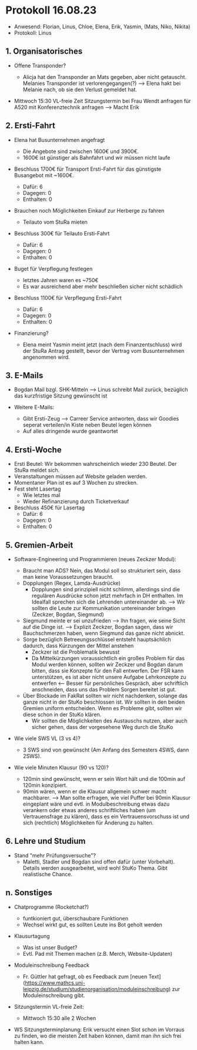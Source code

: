 ---
---

# Protokoll 16.08.23

- Anwesend: Florian, Linus, Chloe, Elena, Erik, Yasmin, (Mats, Niko, Nikita)
- Protokoll: Linus

## 1. Organisatorisches

- Offene Transponder?

  - Alicja hat den Transponder an Mats gegeben, aber nicht getauscht. Melanies Transponder ist verlorengegangen(?)
    --> Elena hakt bei Melanie nach, ob sie den Verlust gemeldet hat.

- Mittwoch 15:30 VL-freie Zeit Sitzungstermin bei Frau Wendt anfragen für A520 mit Konferenztechnik anfragen
  --> Macht Erik

## 2. Ersti-Fahrt

- Elena hat Busunternehmen angefragt

  - Die Angebote sind zwischen 1600€ und 3900€.
  - 1600€ ist günstiger als Bahnfahrt und wir müssen nicht laufe

- Beschluss 1700€ für Transport Ersti-Fahrt für das günstigste Busangebot mit ~1600€.

  - Dafür: 6
  - Dagegen: 0
  - Enthalten: 0

- Brauchen noch Möglichkeiten Einkauf zur Herberge zu fahren

  - Teilauto vom StuRa mieten

- Beschluss 300€ für Teilauto Ersti-Fahrt

  - Dafür: 6
  - Dagegen: 0
  - Enthalten: 0

- Buget für Verpflegung festlegen

  - letztes Jahren waren es ~750€
  - Es war ausreichend aber mehr beschließen sicher nicht schädlich

- Beschluss 1100€ für Verpflegung Ersti-Fahrt

  - Dafür: 6
  - Dagegen: 0
  - Enthalten: 0

- Finanzierung?
  - Elena meint Yasmin meint jetzt (nach dem Finanzentschluss) wird der StuRa Antrag gestellt, bevor der Vertrag vom Busunternehmen angenommen wird.

## 3. E-Mails

- Bogdan Mail bzgl. SHK-Mitteln
  --> Linus schreibt Mail zurück, bezüglich das kurzfristige Sitzung gewünscht ist

- Weitere E-Mails:
  - Gibt Ersti-Zeug --> Carreer Service antworten, dass wir Goodies seperat verteilen/in Kiste neben Beutel legen können
  - Auf alles dringende wurde geantwortet

## 4. Ersti-Woche

- Ersti Beutel: Wir bekommen wahrscheinlich wieder 230 Beutel. Der StuRa meldet sich.
- Veranstaltungen müssen auf Website geladen werden.
- Momentaner Plan ist es auf 3 Wochen zu strecken.
- Fest steht Lasertag
  - Wie letztes mal
  - Wieder Refinanzierung durch Ticketverkauf
- Beschluss 450€ für Lasertag
  - Dafür: 6
  - Dagegen: 0
  - Enthalten: 0

## 5. Gremien-Arbeit

- Software-Engineering und Programmieren (neues Zeckzer Modul):

  - Braucht man ADS? Nein, das Modul soll so strukturiert sein, dass man keine Voraussetzungen braucht.
  - Dopplungen (Regex, Lamda-Ausdrücke)
    - Dopplungen sind prinzipiell nicht schlimm, allerdings sind die regulären Ausdrücke schon jetzt mehrfach in DH enthalten. Im Idealfall sprechen sich die Lehrenden untereinander ab.
      --> Wir sollten die Leute zur Kommunikation untereinander bringen (Zeckzer, Bogdan, Siegmund)
  - Siegmund meinte er sei unzufrieden
    --> Ihn fragen, wie seine Sicht auf die Dinge ist.
    --> Explizit Zeckzer, Bogdan sagen, dass wir Bauchschmerzen haben, wenn Siegmund das ganze nicht abnickt.
  - Sorge bezüglich Betreeungsschlüssel entsteht hauptsächlich dadurch, dass Kürzungen der Mittel anstehen
    - Zeckzer ist die Problematik bewusst
    - Da Mittelkürzungen voraussichtlich ein großes Problem für das Modul werden können, sollten wir Zeckzer und Bogdan darum bitten, dass sie Konzepte für den Fall entwerfen. Der FSR kann unterstützen, es ist aber nicht unsere Aufgabe Lehrkonzepte zu entwerfen <-- Besser für persönliches Gespräch, aber schriftlich anschneiden, dass uns das Problem Sorgen bereitet ist gut.
  - Über Blockade im FakRat sollten wir nicht nachdenken, solange das ganze nicht in der StuKo beschlossen ist. Wir sollten in den beiden Gremien uniform entscheiden. Wenn es Probleme gibt, sollten wir diese schon in der StuKo klären.
    - Wir sollten die Möglichkeiten des Austauschs nutzen, aber auch sicher gehen, dass der vorgesehene Weg durch die StuKo

- Wie viele SWS VL (3 vs 4)?
  - 3 SWS sind von gewünscht (Am Anfang des Semesters 4SWS, dann 2SWS).
- Wie viele Minuten Klausur (90 vs 120)?
  - 120min sind gewünscht, wenn er sein Wort hält und die 100min auf 120min konzipiert.
  - 90min wären, wenn er die Klausur allgemein schwer macht machbarer.
    --> Man sollte erfragen, wie viel Puffer bei 90min Klausur eingeplant wäre und evtl. in Modulbeschreibung etwas dazu verankern oder etwas anderes schriftliches haben (um Vertrauensfrage zu klären), dass es ein Vertrauensvorschuss ist und sich (rechtlich) Möglichkeiten für Änderung zu halten.

## 6. Lehre und Studium

- Stand "mehr Prüfungsversuche"?
  - Maletti, Stadler und Bogdan sind offen dafür (unter Vorbehalt). Details werden ausgearbeitet, wird wohl StuKo Thema. Gibt realistische Chance.

## n. Sonstiges

- Chatprogramme (Rocketchat?)

  - funtkioniert gut, überschaubare Funktionen
  - Wechsel wirkt gut, es sollten Leute ins Bot geholt werden

- Klausurtagung

  - Was ist unser Budget?
  - Evtl. Pad mit Themen machen (z.B. Merch, Website-Updaten)

- Moduleinschreibung Feedback

  - Fr. Güttler hat gefragt, ob es Feedback zum [neuen Text] (https://www.mathcs.uni-leipzig.de/studium/studienorganisation/moduleinschreibung) zur Moduleinschreibung gibt.

- Sitzungstermin VL-freie Zeit:

  - Mittwoch 15:30 alle 2 Wochen

- WS Sitzungsterminplanung: Erik versucht einen Slot schon im Vorraus zu finden, wo die meisten Zeit haben können, damit man ihn sich frei halten kann.
